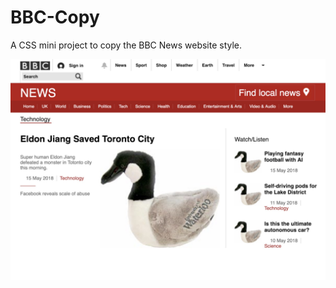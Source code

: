 # BBC-Copy
A CSS mini project to copy the BBC News website style.

![Snapshot](https://github.com/Eldon-Jiang/BBC/blob/master/BBC.jpg)
